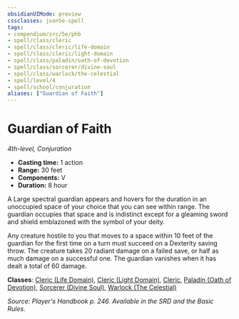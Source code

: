 ```yaml
---
obsidianUIMode: preview
cssclasses: json5e-spell
tags:
- compendium/src/5e/phb
- spell/class/cleric
- spell/class/cleric/life-domain
- spell/class/cleric/light-domain
- spell/class/paladin/oath-of-devotion
- spell/class/sorcerer/divine-soul
- spell/class/warlock/the-celestial
- spell/level/4
- spell/school/conjuration
aliases: ["Guardian of Faith"]
---
```

# Guardian of Faith
*4th-level, Conjuration*  

- **Casting time:** 1 action
- **Range:** 30 feet
- **Components:** V
- **Duration:** 8 hour

A Large spectral guardian appears and hovers for the duration in an unoccupied space of your choice that you can see within range. The guardian occupies that space and is indistinct except for a gleaming sword and shield emblazoned with the symbol of your deity.

Any creature hostile to you that moves to a space within 10 feet of the guardian for the first time on a turn must succeed on a Dexterity saving throw. The creature takes 20 radiant damage on a failed save, or half as much damage on a successful one. The guardian vanishes when it has dealt a total of 60 damage.

**Classes**: [Cleric (Life Domain)](/compendium/classes/cleric-life-domain.md), [Cleric (Light Domain)](/compendium/classes/cleric-light-domain.md), [Cleric](/compendium/classes/cleric.md), [Paladin (Oath of Devotion)](/compendium/classes/paladin-oath-of-devotion.md), [Sorcerer (Divine Soul)](/compendium/classes/sorcerer-divine-soul-xge.md), [Warlock (The Celestial)](/compendium/classes/warlock-the-celestial-xge.md)

*Source: Player's Handbook p. 246. Available in the SRD and the Basic Rules.*